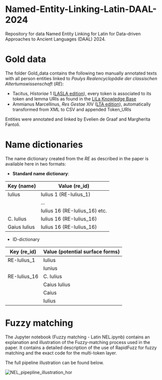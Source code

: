 # Named-Entity-Linking-Latin-DAAL-2024

Repository for data Named Entity Linking for Latin for Data-driven Approaches to Ancient Languages (DAAL) 2024.

# Gold data

The folder Gold_data contains the following two manually annotated texts with all person entities linked to _Paulys Realencyclopädie der classischen Altertumswissenschaft_ (_RE_):
- Tacitus, _Historiae_ 1 ([LASLA edition](https://www.lasla.uliege.be/cms/c_8570411/fr/lasla-textes-latins)), every token is associated to its token and lemma URIs as found in the [LiLa Knowledge Base](https://lila-erc.eu/query/)
- Ammianus Marcellinus, _Res Gestae_ XIV ([LTA edition](https://lta.bbaw.de/text/show/24819722_ammianus_marcellinus_res_gestae)), automatically transformed from XML to CSV and appended Token_URIs

Entities were annotated and linked by Evelien de Graaf and Margherita Fantoli.

# Name dictionaries
The name dictionary created from the _RE_ as described in the paper is available here in two formats:
- **Standard name dictionary**:
  
| Key (name)   | Value (re_id)               |
|--------------|-----------------------------|
| Iulius       | Iulius 1 (RE-Iulius_1)      |
|              | ...                         |
|              | Iulius 16 (RE-Iulius_16) etc. |
| C. Iulius    | Iulius 16 (RE-Iulius_16)    |
| Gaius Iulius | Iulius 16 (RE-Iulius_16)    |

- ID-dictionary

| Key (re_id)  | Value (potential surface forms) |
|--------------|---------------------------------|
| RE-Iulius_1  | Iulius                          |
|              | Iunius                          |
| RE-Iulius_16 | C. Iulius                       |
|              | Caius Iulius                    |
|              | Caius                           |
|              | Iulius                          |

# Fuzzy matching
The Jupyter notebook (Fuzzy matching - Latin NEL.ipynb) contains an explanation and illustration of the Fuzzy-matching process used in the paper. It contains a detailed description of the use of RapidFuzz for fuzzy matching and the exact code for the multi-token layer.

The full pipeline illustration can be found below.



![NEL_pipepline_illustration_hor](https://github.com/evelien-degraaf/Named-Entity-Linking-Latin-DAAL-2024/assets/127041405/4e18af09-0f96-4a4c-8004-23f173631839)
